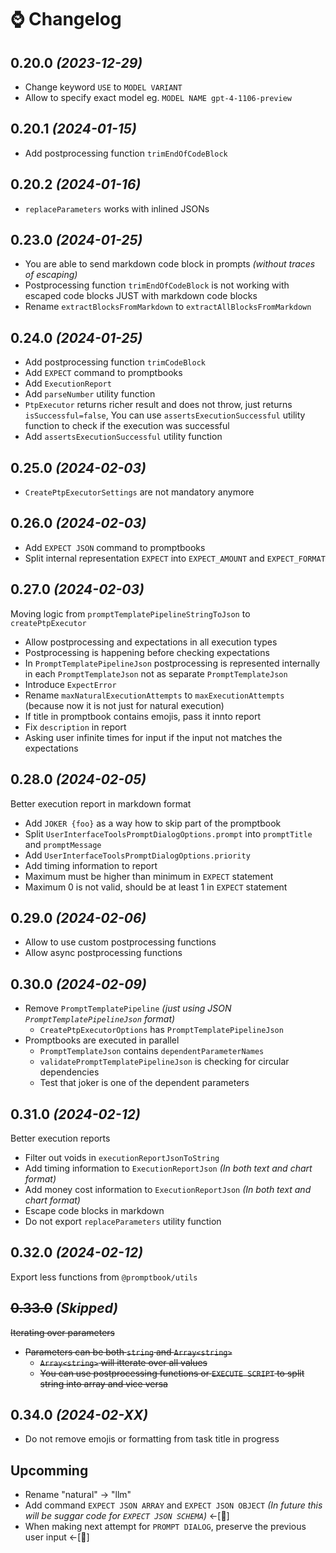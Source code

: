 # ⌚ Changelog

## 0.20.0 _(2023-12-29)_

-   Change keyword `USE` to `MODEL VARIANT`
-   Allow to specify exact model eg. `MODEL NAME gpt-4-1106-preview`

## 0.20.1 _(2024-01-15)_

-   Add postprocessing function `trimEndOfCodeBlock`

## 0.20.2 _(2024-01-16)_

-   `replaceParameters` works with inlined JSONs

## 0.23.0 _(2024-01-25)_

-   You are able to send markdown code block in prompts _(without traces of escaping)_
-   Postprocessing function `trimEndOfCodeBlock` is not working with escaped code blocks JUST with markdown code blocks
-   Rename `extractBlocksFromMarkdown` to `extractAllBlocksFromMarkdown`

## 0.24.0 _(2024-01-25)_

-   Add postprocessing function `trimCodeBlock`
-   Add `EXPECT` command to promptbooks
-   Add `ExecutionReport`
-   Add `parseNumber` utility function
-   `PtpExecutor` returns richer result and does not throw, just returns `isSuccessful=false`, You can use `assertsExecutionSuccessful` utility function to check if the execution was successful
-   Add `assertsExecutionSuccessful` utility function

## 0.25.0 _(2024-02-03)_

-   `CreatePtpExecutorSettings` are not mandatory anymore

## 0.26.0 _(2024-02-03)_

-   Add `EXPECT JSON` command to promptbooks
-   Split internal representation `EXPECT` into `EXPECT_AMOUNT` and `EXPECT_FORMAT`

## 0.27.0 _(2024-02-03)_

Moving logic from `promptTemplatePipelineStringToJson` to `createPtpExecutor`

-   Allow postprocessing and expectations in all execution types
-   Postprocessing is happening before checking expectations
-   In `PromptTemplatePipelineJson` postprocessing is represented internally in each `PromptTemplateJson` not as separate `PromptTemplateJson`
-   Introduce `ExpectError`
-   Rename `maxNaturalExecutionAttempts` to `maxExecutionAttempts` (because now it is not just for natural execution)
-   If title in promptbook contains emojis, pass it innto report
-   Fix `description` in report
-   Asking user infinite times for input if the input not matches the expectations

## 0.28.0 _(2024-02-05)_

Better execution report in markdown format

-   Add `JOKER {foo}` as a way how to skip part of the promptbook
-   Split `UserInterfaceToolsPromptDialogOptions.prompt` into `promptTitle` and `promptMessage`
-   Add `UserInterfaceToolsPromptDialogOptions.priority`
-   Add timing information to report
-   Maximum must be higher than minimum in `EXPECT` statement
-   Maximum 0 is not valid, should be at least 1 in `EXPECT` statement

## 0.29.0 _(2024-02-06)_

-   Allow to use custom postprocessing functions
-   Allow async postprocessing functions

## 0.30.0 _(2024-02-09)_

-   Remove `PromptTemplatePipeline` _(just using JSON `PromptTemplatePipelineJson` format)_
    -   `CreatePtpExecutorOptions` has `PromptTemplatePipelineJson`
-   Promptbooks are executed in parallel
    -   `PromptTemplateJson` contains `dependentParameterNames`
    -   `validatePromptTemplatePipelineJson` is checking for circular dependencies
    -   Test that joker is one of the dependent parameters

## 0.31.0 _(2024-02-12)_

Better execution reports

-   Filter out voids in `executionReportJsonToString`
-   Add timing information to `ExecutionReportJson` _(In both text and chart format)_
-   Add money cost information to `ExecutionReportJson` _(In both text and chart format)_
-   Escape code blocks in markdown
-   Do not export `replaceParameters` utility function

## 0.32.0 _(2024-02-12)_

Export less functions from `@promptbook/utils`

## ~~0.33.0~~ _(Skipped)_

~~Iterating over parameters~~

-   ~~Parameters can be both `string` and `Array<string>`~~
    -   ~~`Array<string>` will itterate over all values~~
    -   ~~You can use postprocessing functions or `EXECUTE SCRIPT` to split string into array and vice versa~~

## 0.34.0 _(2024-02-XX)_

-   Do not remove emojis or formatting from task title in progress

## Upcomming

-   Rename "natural" -> "llm"
-   Add command `EXPECT JSON ARRAY` and `EXPECT JSON OBJECT` _(In future this will be suggar code for `EXPECT JSON SCHEMA`)_ <-[🥤]
-   When making next attempt for `PROMPT DIALOG`, preserve the previous user input <-[🌹]
